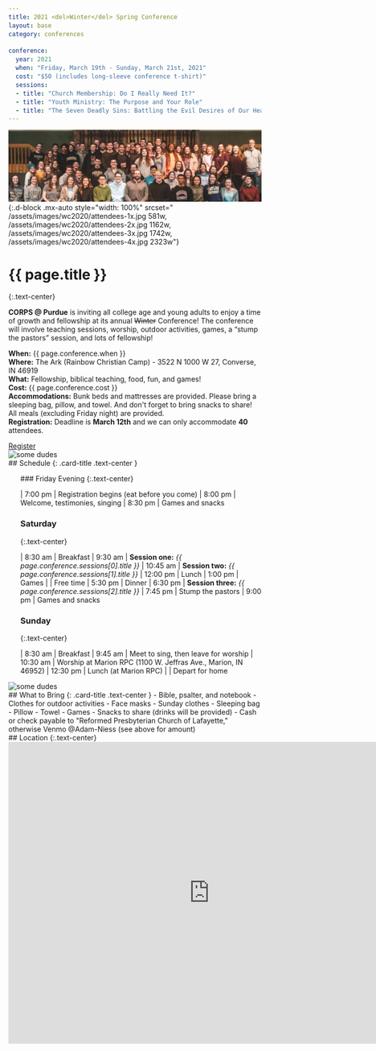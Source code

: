 ```yaml
---
title: 2021 <del>Winter</del> Spring Conference
layout: base
category: conferences

conference:
  year: 2021
  when: "Friday, March 19th - Sunday, March 21st, 2021"
  cost: "$50 (includes long-sleeve conference t-shirt)"
  sessions:
  - title: "Church Membership: Do I Really Need It?"
  - title: "Youth Ministry: The Purpose and Your Role"
  - title: "The Seven Deadly Sins: Battling the Evil Desires of Our Hearts in Christ's Strength"
---
```


![banner](/assets/images/wc2020/attendees-fallback.jpg){:.d-block .mx-auto style="width: 100%" srcset="
/assets/images/wc2020/attendees-1x.jpg 581w,
/assets/images/wc2020/attendees-2x.jpg 1162w,
/assets/images/wc2020/attendees-3x.jpg 1742w,
/assets/images/wc2020/attendees-4x.jpg 2323w"}

# {{ page.title }}
{:.text-center}

<div class="card {% cycle "a", "b" %} shadow-lg" markdown="1">
<div class="row no-gutters">
<div class="col-md-8">
<div class="card-body" markdown="1">

**CORPS @ Purdue** is inviting all college age and young adults to enjoy a time of growth and fellowship at its annual <del>Winter</del> Conference! The conference will involve teaching sessions, worship, outdoor activities, games, a “stump the pastors” session, and lots of fellowship! 

**When:** {{ page.conference.when }}   
**Where:** The Ark (Rainbow Christian Camp) - 3522 N 1000 W 27, Converse, IN 46919  
**What:** Fellowship, biblical teaching, food, fun, and games!  
**Cost:** {{ page.conference.cost }}  
**Accommodations:** Bunk beds and mattresses are provided. Please bring a sleeping bag, pillow, and towel. And don't forget to bring snacks to share! All meals (excluding Friday night) are provided.  
**Registration:** Deadline is **March 12th** and we can only accommodate **40** attendees.

<div class='register-btn'>
<a class="btn btn-dark" target="_blank" rel="noreferrer noopener" href="https://forms.gle/PhioY4Mde5dndwXk7">Register</a>
</div>

</div>
</div>
<div class="col-md-4">
<img srcset="
/assets/images/wc2020/two_fellas-1x.jpg 1336w,
/assets/images/wc2020/two_fellas-2x.jpg 2672w,
/assets/images/wc2020/two_fellas-3x.jpg 4008w,
/assets/images/wc2020/two_fellas-4x.jpg 5344w"
 src="/assets/images/wc2020/two_fellas-fallback.jpg" alt="some dudes" class="img-thumbnail card-img">
</div>
</div>
</div>

<div class="card {% cycle "a", "b" %} shadow-lg" markdown="1">
<div class="card-body" markdown="1">
## Schedule 
{: .card-title .text-center }
<ul class="schedule-container" markdown="1" style="list-style:none">
<li class="schedule-item" markdown="1">
### Friday Evening
{:.text-center}

| 7:00 <span>pm</span> | Registration begins (eat before you come)
| 8:00 <span>pm</span> | Welcome, testimonies, singing
| 8:30 <span>pm</span> | Games and snacks

</li>
<li class="schedule-item" markdown="1">

### Saturday
{:.text-center}

|  8:30 <span>am</span> | Breakfast
|  9:30 <span>am</span> | **Session one:** *{{ page.conference.sessions[0].title }}*
| 10:45 <span>am</span> | **Session two:** *{{ page.conference.sessions[1].title }}*
| 12:00 <span>pm</span> | Lunch
|  1:00 <span>pm</span> | Games
|                       | Free time
|  5:30 <span>pm</span> | Dinner
|  6:30 <span>pm</span> | **Session three:** *{{ page.conference.sessions[2].title }}*
|  7:45 <span>pm</span> | Stump the pastors
|  9:00 <span>pm</span> | Games and snacks

</li>
<li class="schedule-item" markdown="1">

### Sunday
{:.text-center}

|  8:30 <span>am</span> | Breakfast
|  9:45 <span>am</span> | Meet to sing, then leave for worship
| 10:30 <span>am</span> | Worship at Marion RPC (1100 W. Jeffras Ave., Marion, IN 46952)
| 12:30 <span>pm</span> | Lunch (at Marion RPC)
|                       | Depart for home

</li>
</ul>
</div>
</div>

<div class="card {% cycle "a", "b" %} shadow-lg" markdown="1">
<div class="row no-gutters">
<div class="col-md-4">
<img srcset="
/assets/images/wc2020/buncha_fellas-1x.jpg 926w,
/assets/images/wc2020/buncha_fellas-2x.jpg 1853w,
/assets/images/wc2020/buncha_fellas-3x.jpg 2779w,
/assets/images/wc2020/buncha_fellas-4x.jpg 3705w"
src="/assets/images/wc2020/buncha_fellas-fallback.jpg" alt="some dudes" class="img-thumbnail card-img">
</div>
<div class="col-md-8">
<div class="card-body" markdown="1">
## What to Bring
{: .card-title .text-center }
- Bible, psalter, and notebook
- Clothes for outdoor activities
- Face masks
- Sunday clothes
- Sleeping bag
- Pillow
- Towel
- Games
- Snacks to share (drinks will be provided)
- Cash or check payable to "Reformed Presbyterian Church of Lafayette," otherwise Venmo @Adam-Niess (see above for amount)
</div>
</div>
</div>
</div>

<div class="card {% cycle "a", "b" %} shadow-lg" markdown="1">
<div class="card-body" markdown="1">
## Location
{:.text-center}

<div class="responsive-frame">
<iframe class="d-block mx-auto" src="https://www.google.com/maps/embed?pb=!1m18!1m12!1m3!1d3029.3044519228533!2d-85.86482868403698!3d40.60110597934402!2m3!1f0!2f0!3f0!3m2!1i1024!2i768!4f13.1!3m3!1m2!1s0x88145f277eb2b555%3A0x480444accabfa598!2sTHE%20ARK%20Christian%20Ministries!5e0!3m2!1sen!2sus!4v1604978892031!5m2!1sen!2sus" width="800" height="600" frameborder="0" style="border:0;" allowfullscreen="" aria-hidden="false" tabindex="0"></iframe>
</div>

</div>
</div>
